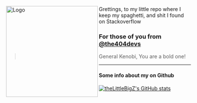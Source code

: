 <img src="the403-profile-photoV5.5.png" alt="Logo" width="250" height="250" align=left>
Grettings, to my little repo where I keep my spaghetti, and shit I found on Stackoverflow

### For those of you from [@the404devs](https://github.com/the404devs)
> General Kenobi, 
> You are a bold one!




---
#### Some info about my on Github
[![theLittleBigZ's GitHub stats](https://github-readme-stats.vercel.app/api?username=theLittleBigZ&show_icons=true&theme=dracula)](https://the403.ml/)
